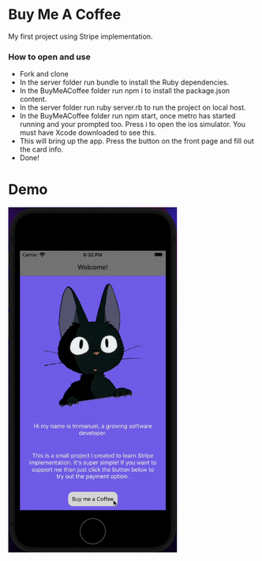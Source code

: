 # Buy Me A Coffee

My first project using Stripe implementation.

### How to open and use

- Fork and clone
- In the server folder run bundle to install the Ruby dependencies.
- In the BuyMeACoffee folder run npm i to install the package.json content.
- In the server folder run ruby server.rb to run the project on local host.
- In the BuyMeACoffee folder run npm start, once metro has started running and your prompted too. Press i to open the ios simulator. You must have Xcode downloaded to see this.
- This will bring up the app. Press the button on the front page and fill out the card info.
- Done!

# Demo

<img src=demo.gif height="700"/>
